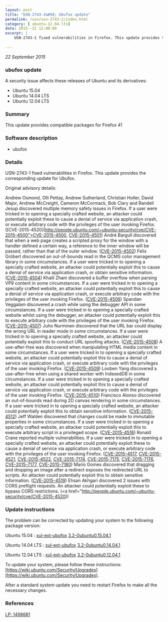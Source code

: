 ```yaml
---
layout: post
title: "USN-2743-2&#58; Ubufox update"
permalink: /usn/usn-2743-2/index.html
category: [ ubuntu-12.04-lts]
date: 2015--22 12:00:00
excerpt: |
    USN-2743-1 fixed vulnerabilities in Firefox. This update provides the corresponding update for Ubufox.
    
--- 
```

 
 

*22 September 2015*

### ubufox update

A security issue affects these releases of Ubuntu and its derivatives:

* Ubuntu 15.04
* Ubuntu 14.04 LTS
* Ubuntu 12.04 LTS

### Summary

This update provides compatible packages for Firefox 41 

### Software description

* ubufox 

### Details

USN-2743-1 fixed vulnerabilities in Firefox. This update provides the corresponding update for Ubufox.

Original advisory details:

 Andrew Osmond, Olli Pettay, Andrew Sutherland, Christian Holler, David Major, Andrew McCreight, Cameron McCormack, Bob Clary and Randell Jesup discovered multiple memory safety issues in Firefox. If a user were tricked in to opening a specially crafted website, an attacker could potentially exploit these to cause a denial of service via application crash, or execute arbitrary code with the privileges of the user invoking Firefox. ([CVE-2015-4520](http://people.ubuntu.com/~ubuntu-security/cve/CVE-2015-4500">CVE-2015-4500</a>, <a href="http://people.ubuntu.com/~ubuntu-security/cve/CVE-2015-4501">CVE-2015-4501</a>) André Bargull discovered that when a web page creates a scripted proxy for the window with a handler defined a certain way, a reference to the inner window will be passed, rather than that of the outer window. (<a href="http://people.ubuntu.com/~ubuntu-security/cve/CVE-2015-4502">CVE-2015-4502</a>) Felix Gröbert discovered an out-of-bounds read in the QCMS color management library in some circumstances. If a user were tricked in to opening a specially crafted website, an attacker could potentially exploit this to cause a denial of service via application crash, or obtain sensitive information. (<a href="http://people.ubuntu.com/~ubuntu-security/cve/CVE-2015-4504">CVE-2015-4504</a>) Khalil Zhani discovered a buffer overflow when parsing VP9 content in some circumstances. If a user were tricked in to opening a specially crafted website, an attacker could potentially exploit this to cause a denial of service via application crash, or execute arbitrary code with the privileges of the user invoking Firefox. (<a href="http://people.ubuntu.com/~ubuntu-security/cve/CVE-2015-4506">CVE-2015-4506</a>) Spandan Veggalam discovered a crash while using the debugger API in some circumstances. If a user were tricked in to opening a specially crafted website whilst using the debugger, an attacker could potentially exploit this to execute arbitrary code with the privileges of the user invoking Firefox. (<a href="http://people.ubuntu.com/~ubuntu-security/cve/CVE-2015-4507">CVE-2015-4507</a>) Juho Nurminen discovered that the URL bar could display the wrong URL in reader mode in some circumstances. If a user were tricked in to opening a specially crafted website, an attacker could potentially exploit this to conduct URL spoofing attacks. (<a href="http://people.ubuntu.com/~ubuntu-security/cve/CVE-2015-4508">CVE-2015-4508</a>) A use-after-free was discovered when manipulating HTML media content in some circumstances. If a user were tricked in to opening a specially crafted website, an attacker could potentially exploit this to cause a denial of service via application crash, or execute arbitrary code with the privileges of the user invoking Firefox. (<a href="http://people.ubuntu.com/~ubuntu-security/cve/CVE-2015-4509">CVE-2015-4509</a>) Looben Yang discovered a use-after-free when using a shared worker with IndexedDB in some circumstances. If a user were tricked in to opening a specially crafted website, an attacker could potentially exploit this to cause a denial of service via application crash, or execute arbitrary code with the privileges of the user invoking Firefox. (<a href="http://people.ubuntu.com/~ubuntu-security/cve/CVE-2015-4510">CVE-2015-4510</a>) Francisco Alonso discovered an out-of-bounds read during 2D canvas rendering in some circumstances. If a user were tricked in to opening a specially crafted website, an attacker could potentially exploit this to obtain sensitive information. (<a href="http://people.ubuntu.com/~ubuntu-security/cve/CVE-2015-4512">CVE-2015-4512</a>) Jeff Walden discovered that changes could be made to immutable properties in some circumstances. If a user were tricked in to opening a specially crafted website, an attacker could potentially exploit this to execute arbitrary script in a privileged scope. (<a href="http://people.ubuntu.com/~ubuntu-security/cve/CVE-2015-4516">CVE-2015-4516</a>) Ronald Crane reported multiple vulnerabilities. If a user were tricked in to opening a specially crafted website, an attacker could potentially exploit these to cause a denial of service via application crash, or execute arbitrary code with the privileges of the user invoking Firefox. (<a href="http://people.ubuntu.com/~ubuntu-security/cve/CVE-2015-4517">CVE-2015-4517</a>, <a href="http://people.ubuntu.com/~ubuntu-security/cve/CVE-2015-4521">CVE-2015-4521</a>, <a href="http://people.ubuntu.com/~ubuntu-security/cve/CVE-2015-4522">CVE-2015-4522</a>, <a href="http://people.ubuntu.com/~ubuntu-security/cve/CVE-2015-7174">CVE-2015-7174</a>, <a href="http://people.ubuntu.com/~ubuntu-security/cve/CVE-2015-7175">CVE-2015-7175</a>, <a href="http://people.ubuntu.com/~ubuntu-security/cve/CVE-2015-7176">CVE-2015-7176</a>, <a href="http://people.ubuntu.com/~ubuntu-security/cve/CVE-2015-7177">CVE-2015-7177</a>, <a href="http://people.ubuntu.com/~ubuntu-security/cve/CVE-2015-7180">CVE-2015-7180</a>) Mario Gomes discovered that dragging and dropping an image after a redirect exposes the redirected URL to scripts. An attacker could potentially exploit this to obtain sensitive information. (<a href="http://people.ubuntu.com/~ubuntu-security/cve/CVE-2015-4519">CVE-2015-4519</a>) Ehsan Akhgari discovered 2 issues with CORS preflight requests. An attacker could potentially exploit these to bypass CORS restrictions. (<a href="http://people.ubuntu.com/~ubuntu-security/cve/CVE-2015-4520)) 

### Update instructions

The problem can be corrected by updating your system to the following package version:

Ubuntu 15.04
 : [xul-ext-ubufox](https://launchpad.net/ubuntu/+source/ubufox) <span> [3.2-0ubuntu0.15.04.1](https://launchpad.net/ubuntu/+source/ubufox/3.2-0ubuntu0.15.04.1) </span> 

Ubuntu 14.04 LTS
 : [xul-ext-ubufox](https://launchpad.net/ubuntu/+source/ubufox) <span> [3.2-0ubuntu0.14.04.1](https://launchpad.net/ubuntu/+source/ubufox/3.2-0ubuntu0.14.04.1) </span> 

Ubuntu 12.04 LTS
 : [xul-ext-ubufox](https://launchpad.net/ubuntu/+source/ubufox) <span> [3.2-0ubuntu0.12.04.1](https://launchpad.net/ubuntu/+source/ubufox/3.2-0ubuntu0.12.04.1) </span> 

To update your system, please follow these instructions: [https://wiki.ubuntu.com/Security/Upgrades](https://wiki.ubuntu.com/Security/Upgrades).

After a standard system update you need to restart Firefox to make all the necessary changes. 

### References

 
 [LP: 1498681](https://launchpad.net/bugs/1498681)
 

